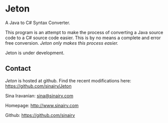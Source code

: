 # Jeton

A Java to C# Syntax Converter. 

This program is an attempt to make the process of converting a Java source code to a C# source code easier. This is by no means a complete and error free conversion. *Jeton only makes this process easier.*

Jeton is under development.

## Contact

*Jeton* is hosted at github. Find the recent modifications here: https://github.com/sinairv/Jeton

Sina Iravanian: sina@sinairv.com

Homepage: http://www.sinairv.com

Github: https://github.com/sinairv
